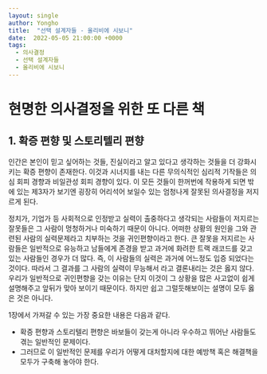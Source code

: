 ```yaml
---
layout: single
author: Yongho
title:  "선택 설계자들 - 올리비에 시보니"
date:  2022-05-05 21:00:00 +0000
tags:
  - 의사결정
  - 선택 설계자들
  - 올리비에 시보니
---
```


# 현명한 의사결정을 위한 또 다른 책


## 1. 확증 편향 및 스토리텔리 편향
인간은 본인이 믿고 싶어하는 것들, 진실이라고 알고 있다고 생각하는 것들을 더 강화시키는 확증 편향이 존재한다. 이것과 시너지를 내는 다른 무의식적인 심리적 기작들은 의심 회피 경향과 비일관성 회피 경향이 있다. 이 모든 것들이 한꺼번에 작용하게 되면 밖에 있는 제3자가 보기엔 굉장히 어리석어 보일수 있는 엄청나게 잘못된 의사결정을 저지르게 된다.

정치가, 기업가 등 사회적으로 인정받고 실력이 출중하다고 생각되는 사람들이 저지르는 잘못들은 그 사람이 멍청하거나 미숙하기 때문이 아니다. 어떠한 상황의 원인을 그와 관련된 사람의 실력문제라고 치부하는 것을 귀인편향이라고 한다. 큰 잘못을 저지르는 사람들은 일반적으로 유능하고 남들에게 존경을 받고 과거에 화려한 트랙 래코드를 갖고 있는 사람들인 경우가 더 많다. 즉, 이 사람들의 실력은 과거에 어느정도 입증 되었다는 것이다. 따라서 그 결과를 그 사람의 실력이 무능해서 라고 결론내리는 것은 옳지 않다. 우리가 일반적으로 귀인편향을 갖는 이유는 단지 이것이 그 상황을 많은 사고없이 쉽게 설명해주고 앞뒤가 맞아 보이기 때문이다. 하지만 쉽고 그럴듯해보이는 설명이 모두 옳은 것은 아니다.

1장에서 가져갈 수 있는 가장 중요한 내용은 다음과 같다. 
- 확증 편향과 스토리텔리 편향은 바보들이 갖는게 아니라 우수하고 뛰어난 사람들도 겪는 일반적인 문제이다.
- 그러므로 이 일반적인 문제를 우리가 어떻게 대처할지에 대한 예방책 혹은 해결책을 모두가 구축해 놓아야 한다.

